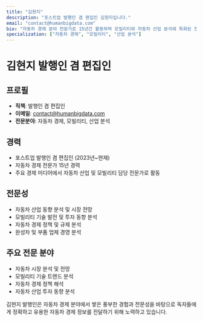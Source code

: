 ```yaml
---
title: "김현지"
description: "포스트업 발행인 겸 편집인 김현지입니다."
email: "contact@humanbigdata.com"
bio: "자동차 경제 분야 전문가로 15년간 활동하며 모빌리티와 자동차 산업 분석에 특화된 전문성을 보유하고 있습니다."
specialization: ["자동차 경제", "모빌리티", "산업 분석"]
---
```


# 김현지 발행인 겸 편집인

## 프로필
- **직책**: 발행인 겸 편집인
- **이메일**: contact@humanbigdata.com
- **전문분야**: 자동차 경제, 모빌리티, 산업 분석

## 경력
- 포스트업 발행인 겸 편집인 (2023년~현재)
- 자동차 경제 전문가 15년 경력
- 주요 경제 미디어에서 자동차 산업 및 모빌리티 담당 전문가로 활동

## 전문성
- 자동차 산업 동향 분석 및 시장 전망
- 모빌리티 기술 발전 및 투자 동향 분석
- 자동차 경제 정책 및 규제 분석
- 완성차 및 부품 업체 경영 분석

## 주요 전문 분야
- 자동차 시장 분석 및 전망
- 모빌리티 기술 트렌드 분석
- 자동차 경제 정책 해석
- 자동차 산업 투자 동향 분석

김현지 발행인은 자동차 경제 분야에서 쌓은 풍부한 경험과 전문성을 바탕으로 독자들에게 정확하고 유용한 자동차 경제 정보를 전달하기 위해 노력하고 있습니다. 